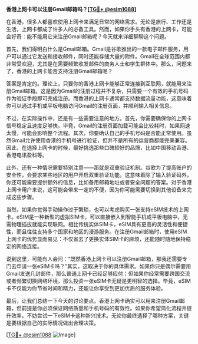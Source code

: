 **香港上网卡可以注册Gmail邮箱吗？[[TG💪+ @esim1088](https://t.me/s/esim1088)]**

在香港，很多人都喜欢使用上网卡来满足日常的网络需求。无论是旅行、工作还是生活，上网卡都成了许多人的必备工具。然而，如果你手头有香港的上网卡，可能会好奇：能不能用它来注册Gmail邮箱呢？今天就来详细聊聊这个问题。

首先，我们得明白什么是Gmail邮箱。Gmail是谷歌推出的一款电子邮件服务，用户可以通过它发送和接收邮件，同时还能存储大量的附件。Gmail在全球范围内都非常受欢迎，尤其是在需要频繁收发邮件的商务人士和学生群体中。那么，问题来了，香港的上网卡能否支持注册Gmail邮箱呢？

答案是肯定的。理论上，只要你的香港上网卡能够正常连接到互联网，就能用来注册Gmail邮箱。这是因为Gmail的注册过程并不复杂，只需要一个有效的手机号码作为验证手段即可完成注册。而香港的上网卡通常都支持数据流量功能，这意味着你可以通过手机或平板电脑访问Gmail的注册页面，并顺利输入相关信息。

不过，在实际操作中，还是有一些需要注意的地方。首先，你需要确保你的上网卡信号稳定且速度足够快。毕竟，Gmail的注册页面加载可能会比较耗时，如果网速太慢，可能会影响整个流程。其次，你要确认自己的手机号码是否能正常使用。虽然Gmail允许使用香港的手机号进行验证，但并不是所有的运营商都能完美兼容。因此，在选择上网卡的时候，最好挑选那些口碑较好的品牌，比如中国移动香港、香港电讯盈科等。

此外，还有一种情况需要特别注意——那就是双重验证机制。谷歌为了提高账户的安全性，会要求某些地区的用户开启双重验证功能。这意味着除了输入验证码外，你还可能需要提供额外的信息，比如备用邮箱地址或者安全问题的答案。对于香港上网卡用户来说，这可能会带来一定的不便，因为你可能需要切换到其他设备来完成这些步骤。

当然，如果你觉得手动操作过于繁琐，也可以考虑购买一张支持eSIM技术的上网卡。eSIM是一种新型的虚拟SIM卡，可以直接嵌入到智能手机或平板电脑中，无需物理插拔就能实现联网。相比传统实体SIM卡，eSIM具有更高的灵活性和便捷性，而且往往支持多个国家和地区的漫游服务。在注册Gmail邮箱时，使用eSIM上网卡的优势显而易见：不仅省去了更换实体SIM卡的麻烦，还能随时随地保持稳定的网络连接。

说到这里，可能有人会问：“既然香港上网卡可以注册Gmail邮箱，那我还需要专门去申请一张eSIM卡吗？”其实，这取决于你的具体需求。如果你只是偶尔需要用Gmail发送几封邮件，那么普通上网卡已经足够应付；但如果你经常需要跨国交流或者频繁切换网络环境，那么投资一张eSIM卡无疑是更明智的选择。毕竟，eSIM卡不仅能为你节省时间和精力，还能让你享受到更加优质的服务体验。

最后，让我们总结一下今天的讨论要点。香港上网卡确实可以用来注册Gmail邮箱，但前提是你必须保证网络质量和手机号码的有效性。如果你希望简化流程并提升效率，不妨尝试一下eSIM卡这种新兴技术。无论你最终选择了哪种方案，关键是要根据自己的实际情况做出合理决策。

[[TG💪+ @esim1088](https://t.me/s/esim1088) ![Image](https://i.postimg.cc/4NQfJmqS/Snipaste-2025-05-13-00-14-12.png)]